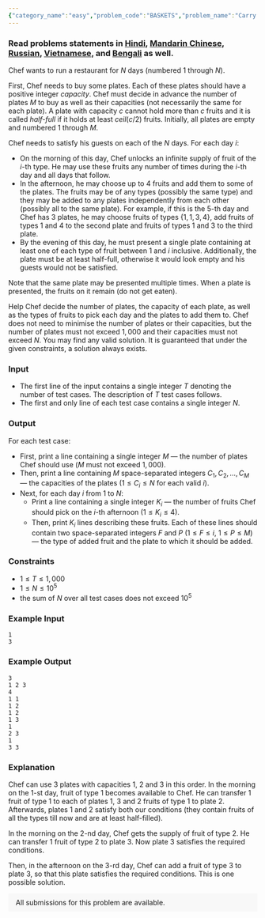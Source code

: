 ```yaml
---
{"category_name":"easy","problem_code":"BASKETS","problem_name":"Carry All Fruits","problemComponents":{"constraints":"","constraintsState":false,"subtasks":"","subtasksState":false,"inputFormat":"","inputFormatState":false,"outputFormat":"","outputFormatState":false,"sampleTestCases":{}},"video_editorial_url":"https://youtu.be/1tx_qiU-eyw","languages_supported":{"0":"CPP14","1":"C","2":"JAVA","3":"PYTH 3.6","4":"CPP17","5":"PYTH","6":"PYP3","7":"CS2","8":"ADA","9":"PYPY","10":"TEXT","11":"PAS fpc","12":"NODEJS","13":"RUBY","14":"PHP","15":"GO","16":"HASK","17":"TCL","18":"PERL","19":"SCALA","20":"LUA","21":"kotlin","22":"BASH","23":"JS","24":"LISP sbcl","25":"rust","26":"PAS gpc","27":"BF","28":"CLOJ","29":"R","30":"D","31":"CAML","32":"FORT","33":"ASM","34":"swift","35":"FS","36":"WSPC","37":"LISP clisp","38":"SQL","39":"SCM guile","40":"PERL6","41":"ERL","42":"CLPS","43":"ICK","44":"NICE","45":"PRLG","46":"ICON","47":"COB","48":"SCM chicken","49":"PIKE","50":"SCM qobi","51":"ST","52":"SQLQ","53":"NEM"},"max_timelimit":1,"source_sizelimit":50000,"problem_author":"utkarsh_25dec","problem_tester":"","date_added":"14-12-2020","tags":{"0":"ad","1":"binary","2":"cook125","3":"easy","4":"rajarshi_basu","5":"utkarsh_25dec"},"problem_difficulty_level":"Easy-Medium","best_tag":"Ad Hoc","editorial_url":"https://discuss.codechef.com/problems/BASKETS","time":{"view_start_date":1104528600,"submit_start_date":1104528600,"visible_start_date":1104528600,"end_date":1735669800},"is_direct_submittable":false,"problemDiscussURL":"https://discuss.codechef.com/search?q=BASKETS","is_proctored":false,"visitedContests":{},"layout":"problem"}
---
```

### Read problems statements in [Hindi](https://www.codechef.com/download/translated/COOK125/hindi/BASKETS.pdf), [Mandarin Chinese](https://www.codechef.com/download/translated/COOK125/mandarin/BASKETS.pdf), [Russian](https://www.codechef.com/download/translated/COOK125/russian/BASKETS.pdf), [Vietnamese](https://www.codechef.com/download/translated/COOK125/vietnamese/BASKETS.pdf), and [Bengali](https://www.codechef.com/download/translated/COOK125/bengali/BASKETS.pdf) as well.

Chef wants to run a restaurant for $N$ days (numbered $1$ through $N$).

First, Chef needs to buy some plates. Each of these plates should have a positive integer *capacity*. Chef must decide in advance the number of plates $M$ to buy as well as their capacities (not necessarily the same for each plate). A plate with capacity $c$ cannot hold more than $c$ fruits and it is called *half-full* if it holds at least $ceil(c/2)$ fruits. Initially, all plates are empty and numbered $1$ through $M$.

Chef needs to satisfy his guests on each of the $N$ days. For each day $i$:
- On the morning of this day, Chef unlocks an infinite supply of fruit of the $i$-th type. He may use these fruits any number of times during the $i$-th day and all days that follow.
- In the afternoon, he may choose up to $4$ fruits and add them to some of the plates. The fruits may be of any types (possibly the same type) and they may be added to any plates independently from each other (possibly all to the same plate). For example, if this is the $5$-th day and Chef has $3$ plates, he may choose fruits of types $\{1, 1, 3, 4\}$, add fruits of types $1$ and $4$ to the second plate and fruits of types $1$ and $3$ to the third plate.
- By the evening of this day, he must present a single plate containing at least one of each type of fruit between $1$ and $i$ inclusive. Additionally, the plate must be at least half-full, otherwise it would look empty and his guests would not be satisfied.

Note that the same plate may be presented multiple times. When a plate is presented, the fruits on it remain (do not get eaten).

Help Chef decide the number of plates, the capacity of each plate, as well as the types of fruits to pick each day and the plates to add them to. Chef does not need to minimise the number of plates or their capacities, but the number of plates must not exceed $1,000$ and their capacities must not exceed $N$. You may find any valid solution. It is guaranteed that under the given constraints, a solution always exists.

### Input
- The first line of the input contains a single integer $T$ denoting the number of test cases. The description of $T$ test cases follows.
- The first and only line of each test case contains a single integer $N$.

### Output
For each test case:
- First, print a line containing a single integer $M$ ― the number of plates Chef should use ($M$ must not exceed $1,000$).
- Then, print a line containing $M$ space-separated integers $C_1, C_2, \ldots, C_M$ ― the capacities of the plates ($1 \le C_i \le N$ for each valid $i$).
- Next, for each day $i$ from $1$ to $N$:
    - Print a line containing a single integer $K_i$ ― the number of fruits Chef should pick on the $i$-th afternoon ($1 \le K_i \le 4$).
    - Then, print $K_i$ lines describing these fruits. Each of these lines should contain two space-separated integers $F$ and $P$ ($1 \le F \le i$, $1 \le P \le M$) ― the type of added fruit and the plate to which it should be added.

### Constraints
- $1 \le T \le 1,000$
- $1 \le N \le 10^5$
- the sum of $N$ over all test cases does not exceed $10^5$

### Example Input
```
1
3
```

### Example Output
```
3
1 2 3
4
1 1
1 2
1 2
1 3
1
2 3
1
3 3
```

### Explanation
Chef can use $3$ plates with capacities $1$, $2$ and $3$ in this order. In the morning on the $1$-st day, fruit of type $1$ becomes available to Chef. He can transfer $1$ fruit of type $1$ to each of plates $1$, $3$ and $2$ fruits of type $1$ to plate $2$. Afterwards, plates $1$ and $2$ satisfy both our conditions (they contain fruits of all the types till now and are at least half-filled). 

In the morning on the $2$-nd day, Chef gets the supply of fruit of type $2$. He can transfer $1$ fruit of type $2$ to plate $3$. Now plate $3$ satisfies the required conditions.

Then, in the afternoon on the $3$-rd day, Chef can add a fruit of type $3$ to plate $3$, so that this plate satisfies the required conditions. This is one possible solution.

<aside style='background: #f8f8f8;padding: 10px 15px;'><div>All submissions for this problem are available.</div></aside>